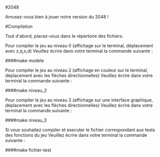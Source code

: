 #2048

Amusez-vous bien à jouer notre version du 2048 !

#Compilation 

Tout d'abord, placez-vous dans le répertoire des fichiers.

Pour compiler le jeu au niveau 0 (affichage sur le terminal, déplacement avec z,q,s,d)
Veuillez écrire dans votre terminal la commande suivante :

####make modele

Pour compiler le jeu au niveau 2 (affichage en couleur sur le terminal, déplacement avec les flèches directionnelles) 
Veuillez écrire dans votre terminal la commande suivante :

####make niveau_2

Pour compiler le jeu au niveau 3 (affichage sur une interface graphique, déplacement avec les flèches directionnelles) 
Veuillez écrire dans votre terminal la commande suivante :

####make niveau_3

Si vous souhaitez compiler et executer le fichier correspondant aux tests des fonctions du jeu 
Veuillez écrire dans votre terminal la commande suivante :

####make fichier-test

